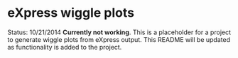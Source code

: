 # eXpress wiggle plots
Status: 10/21/2014
**Currently not working**. This is a placeholder for a project to generate
wiggle plots from eXpress output. This README will be updated as functionality
is added to the project.
